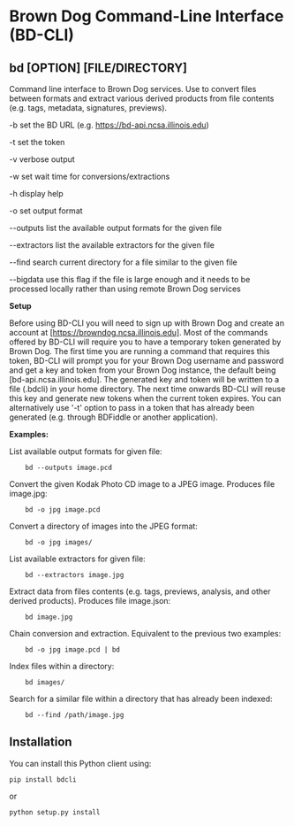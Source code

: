 Brown Dog Command-Line Interface (BD-CLI)
=========================================

bd [OPTION] [FILE/DIRECTORY]
-----------------------------

Command line interface to Brown Dog services. Use to convert files between formats and extract various derived products 
from file contents (e.g. tags, metadata, signatures, previews).

-b set the BD URL (e.g. https://bd-api.ncsa.illinois.edu)

-t set the token

-v verbose output

-w set wait time for conversions/extractions

-h display help

-o set output format 

--outputs list the available output formats for the given file

--extractors list the available extractors for the given file

--find search current directory for a file similar to the given file

--bigdata use this flag if the file is large enough and it needs to be processed locally rather than using remote
 Brown Dog services

**Setup**

Before using BD-CLI you will need to sign up with Brown Dog and create an account at 
[https://browndog.ncsa.illinois.edu]. Most of the commands offered by BD-CLI will require you to have a temporary token 
generated by Brown Dog. The first time you are running a command that requires this token, BD-CLI will prompt you for 
your Brown Dog username and password and get a key and token from your Brown Dog instance, the default being 
[bd-api.ncsa.illinois.edu]. The generated key and token will be written to a file (.bdcli) in your home directory. 
The next time onwards BD-CLI will reuse this key and generate new tokens when the current token expires. 
You can alternatively use '-t' option to pass in a token that has already been generated (e.g. through BDFiddle or 
another application).

**Examples:**

List available output formats for given file:

		bd --outputs image.pcd

Convert the given Kodak Photo CD image to a JPEG image.  Produces file image.jpg:

		bd -o jpg image.pcd

Convert a directory of images into the JPEG format:

		bd -o jpg images/

List available extractors for given file:

		bd --extractors image.jpg

Extract data from files contents (e.g. tags, previews, analysis, and other derived products).  Produces file image.json:

		bd image.jpg

Chain conversion and extraction.  Equivalent to the previous two examples:

		bd -o jpg image.pcd | bd

Index files within a directory:

		bd images/

Search for a similar file within a directory that has already been indexed:

		bd --find /path/image.jpg


Installation
-----------------------

You can install this Python client using:

```pip install bdcli```

or 


```python setup.py install```

